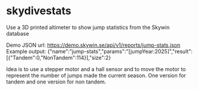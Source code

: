 # skydivestats

Use a 3D printed altimeter to show jump statistics from the Skywin database<p>

Demo JSON url: https://demo.skywin.se/api/v1/reports/jump-stats.json
<br>
Example output: {"name":"jump-stats","params":"[jumpYear:2025]","result":[{"Tandem":0,"NonTandem":114}],"size":2}<p></p>

Idea is to use a stepper motor and a hall sensor and to move the motor to represent the number of jumps made the current season. One version for tandem and one version for non tandem.

